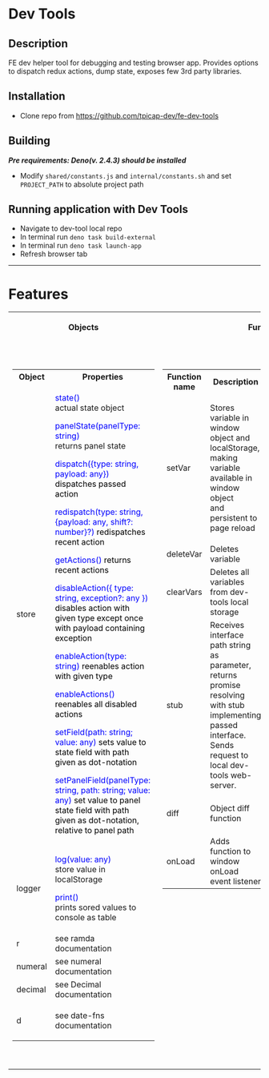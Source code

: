 # Dev Tools



## Description

FE dev helper tool for debugging and testing browser app. Provides options to dispatch redux actions, dump state, exposes few 3rd party libraries.

## Installation

- Clone repo from https://github.com/tpicap-dev/fe-dev-tools

## Building

***Pre requirements: Deno(v. 2.4.3) should be installed***

- Modify `shared/constants.js` and `internal/constants.sh` and set `PROJECT_PATH` to absolute project path

## Running application with Dev Tools

- Navigate to dev-tool local repo
- In terminal run `deno task build-external`
- In terminal run `deno task launch-app`
- Refresh browser tab

***

# Features

<table class="wrapped confluenceTable" data-mce-selected="1">
  <colgroup>
    <col
      data-resize-pixel="402.65625"
      data-resize-percent="36.30804779080252"
      data-offset-left="40.5"
      data-offset-right="443.15625"
      style="width: 500px"
    />
    <col
      data-resize-pixel="706.515625"
      data-resize-percent="63.70745040577096"
      data-offset-left="443.15625"
      data-offset-right="1149.671875"
      style="width: 707px"
    />
  </colgroup>
  <tbody>
    <tr>
      <th class="confluenceTh">Objects</th>
      <th class="confluenceTh"><p>Functions</p></th>
    </tr>
    <tr>
      <td colspan="1" class="confluenceTd">
        <p class="auto-cursor-target"><br /></p>
        <table class="wrapped confluenceTable" style="letter-spacing: 0px">
          <tbody>
            <tr>
              <th class="confluenceTh">Object</th>
              <th class="confluenceTh">Properties</th>
            </tr>
            <tr role="row">
                <td colspan="1" class="confluenceTd">store</td>
                <td colspan="1" class="confluenceTd">
                    <p><span style="color: rgb(0,0,255);">state()</span><br>actual state object</p>
                    <p><span style="color: rgb(0,0,255);">panelState(panelType: string)</span><br>returns panel state</p>
                    <p><span style="color: rgb(0,0,255);">dispatch({type: string, payload: any}) <span style="color: rgb(0,0,0);">dispatches passed action</span></span></p>
                    <p><span style="color: rgb(0,0,255);">redispatch(type: string, {payload: any, shift?: number}?) <span style="color: rgb(0,0,0);">redispatches recent action</span></span></p>
                    <p><span style="color: rgb(0,0,255);">getActions() <span style="color: rgb(0,0,0);">returns recent actions</span></span></p>
                    <p><span style="color: rgb(0,0,255);">disableAction({ type: string, exception?: any }) <span style="color: rgb(0,0,0);">disables action with given type except once with payload containing exception</span></span></p>
                    <p><span style="color: rgb(0,0,255);">enableAction(type: string) <span style="color: rgb(0,0,0);">reenables action with given type</span></span></p>
                    <p><span style="color: rgb(0,0,255);">enableActions() <span style="color: rgb(0,0,0);">reenables all disabled actions</span></span></p>
                    <p><span style="color: rgb(0,0,255);">setField(path: string; value: any) <span style="color: rgb(0,0,0);">sets value to state field with path given as dot-notation</span></span></p>
                    <p><span style="color: rgb(0,0,255);">setPanelField(panelType: string, path: string; value: any) <span style="color: rgb(0,0,0);">set value to panel state field with path given as dot-notation, relative to panel path</span></span></p>
                </td>
            </tr>
            <tr>
                <td>
                    logger
                </td>
                <td>
                    <p><span style="color: rgb(0,0,255);">log(value: any)</span><br>store value in localStorage</p>
                    <p><span style="color: rgb(0,0,255);">print()</span><br>prints sored values to console as table</p>
                </td>
            </tr>
            <tr>
              <td class="confluenceTd">r</td>
              <td class="confluenceTd">see ramda documentation</td>
            </tr>
            <tr>
              <td class="confluenceTd">numeral</td>
              <td class="confluenceTd">see numeral documentation</td>
            </tr>
            <tr>
              <td class="confluenceTd">decimal</td>
              <td class="confluenceTd">see Decimal documentation</td>
            </tr>
            <tr>
              <td class="confluenceTd">d</td>
              <td class="confluenceTd"><p>see date-fns documentation</p></td>
            </tr>
          </tbody>
        </table>
        <p class="auto-cursor-target"><br /></p>
      </td>
      <td colspan="1" class="confluenceTd" valign="top">
        <p class="auto-cursor-target"><br /></p>
        <table class="wrapped confluenceTable">
          <tbody>
            <tr>
              <th class="confluenceTh">Function name</th>
              <th colspan="1" class="confluenceTh">Description</th>
              <th class="confluenceTh">Params</th>
              <th class="confluenceTh">Returns</th>
            </tr>
            <tr>
              <td class="confluenceTd">setVar</td>
              <td colspan="1" class="confluenceTd">
                <p>
                  Stores variable in window object and localStorage,<br />making
                  variable available in window object<br />and persistent to
                  page reload
                </p>
              </td>
              <td class="confluenceTd">
                <p>
                  <span style="color: rgb(0, 0, 255)">varName</span>: string
                </p>
                <p><span style="color: rgb(0, 0, 255)">varValue</span>: any</p>
              </td>
              <td class="confluenceTd">-</td>
            </tr>
            <tr>
              <td class="confluenceTd">deleteVar</td>
              <td colspan="1" class="confluenceTd">Deletes variable</td>
              <td class="confluenceTd">
                <span style="color: rgb(0, 0, 255)">varName</span>: string
              </td>
              <td class="confluenceTd">-</td>
            </tr>
            <tr>
              <td class="confluenceTd">clearVars</td>
              <td colspan="1" class="confluenceTd">
                Deletes all variables from dev-tools local storage
              </td>
              <td class="confluenceTd">-</td>
              <td class="confluenceTd">-</td>
            </tr>
            <tr>
                <td class="confluenceTd">stub</td>
                <td colspan="1" class="confluenceTd">
                    Receives interface path string as parameter,<br />returns promise resolving with stub implementing passed interface.<br />Sends request to local dev-tools web-server.
                </td>
                <td class="confluenceTd">
                    <span style="color: rgb(0, 0, 255)">path</span>: string
                </td>
                <td class="confluenceTd">
                    <span style="color: rgb(0, 0, 255)">Promise&lt;any&gt;</span>
                </td>
            </tr>
            <tr>
                <td class="confluenceTd">diff</td>
                <td colspan="1" class="confluenceTd">
                    Object diff function
                </td>
                <td class="confluenceTd">
                    <span style="color: rgb(0, 0, 255)">Object1</span>: any, <span style="color: rgb(0, 0, 255)">Object2</span>: any
                </td>
                <td class="confluenceTd">
                    any
                </td>
            </tr>
            <tr>
                <td class="confluenceTd">onLoad</td>
                <td colspan="1" class="confluenceTd">
                    Adds function to window onLoad event listener
                </td>
                <td class="confluenceTd">
                    <span style="color: rgb(0, 0, 255)">function</span>: string
                </td>
                <td class="confluenceTd">
                    -
                </td>
            </tr>
          </tbody>
        </table>
        <p class="auto-cursor-target"><br /></p>
      </td>
    </tr>
  </tbody>
</table>
